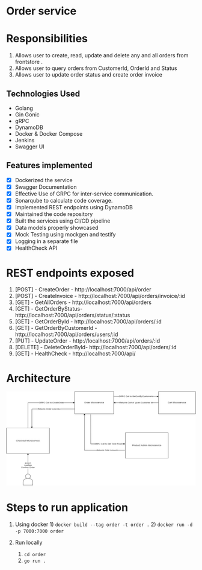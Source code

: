 # Order service

# Responsibilities
1) Allows user to create, read, update and delete any and all orders from frontstore .
2) Allows user to query orders from CustomerId, OrderId and Status
3) Allows user to update order status and create order invoice

## Technologies Used
- Golang
- Gin Gonic
- gRPC
- DynamoDB
- Docker & Docker Compose
- Jenkins
- Swagger UI

## Features implemented
- [x] Dockerized the service
- [x] Swagger Documentation
- [x] Effective Use of GRPC for inter-service communication.
- [x] Sonarqube to calculate code coverage.
- [x] Implemented REST endpoints using DynamoDB
- [x] Maintained the code repository
- [x] Built the services using CI/CD pipeline
- [x] Data models properly showcased
- [x] Mock Testing using mockgen and testify
- [x] Logging in a separate file
- [x] HealthCheck API

# REST endpoints exposed
1) [POST] - CreateOrder - http://localhost:7000/api/order
2) [POST] - CreateInvoice - http://localhost:7000/api/orders/invoice/:id
3) [GET] - GetAllOrders - http://localhost:7000/api/orders
4) [GET] - GetOrderByStatus- http://localhost:7000/api/orders/status/:status
5) [GET] - GetOrderById - http://localhost:7000/api/orders/:id
6) [GET] - GetOrderByCustomerId - http://localhost:7000/api/orders/users/:id
7) [PUT] - UpdateOrder - http://localhost:7000/api/orders/:id
8) [DELETE] - DeleteOrderById- http://localhost:7000/api/orders/:id
9) [GET] - HealthCheck - http://localhost:7000/api/

# Architecture
![OrderArchitecture](./images/OrderArchitecture.jpg)


# Steps to run application
1) Using docker
   1) 
      `docker build --tag order -t order .`
   2) `docker run -d -p 7000:7000 order ` 

2) Run locally
   1) `cd order` 
   2) `go run .`
